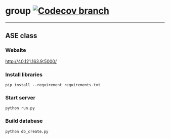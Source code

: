 # group [![Codecov branch](https://img.shields.io/codecov/c/github/codecov/example-python/master.svg)](https://codecov.io/gh/Dai0526/ASE-Fall2016)
----
## ASE class

### Website
http://40.121.163.9:5000/

### Install libraries
```
pip install --requirement requirements.txt
```

### Start server
```
python run.py
```

### Build database
```
python db_create.py
```
